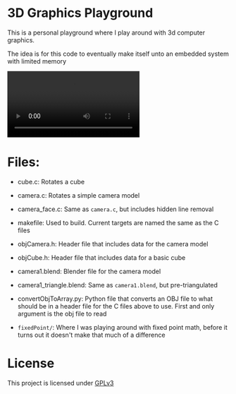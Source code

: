 # 3D Graphics Playground

This is a personal playground where I play around with 3d computer graphics.

The idea is for this code to eventually make itself unto an embedded system with limited memory

![DemoVideo1](.readmeImg/Screencast_20250906_224342.webm)


# Files:
- cube.c: Rotates a cube
- camera.c: Rotates a simple camera model
- camera_face.c: Same as `camera.c`, but includes hidden line removal
- makefile: Used to build. Current targets are named the same as the C files

- objCamera.h: Header file that includes data for the camera model
- objCube.h: Header file that includes data for a basic cube

- camera1.blend: Blender file for the camera model
- camera1_triangle.blend: Same as `camera1.blend`, but pre-triangulated

- convertObjToArray.py: Python file that converts an OBJ file to what should be in a header file for the C files above to use. First and only argument is the obj file to read

- `fixedPoint/`: Where I was playing around with fixed point math, before it turns out it doesn't make that much of a difference

# License
This project is licensed under [GPLv3](LICENSE.md)